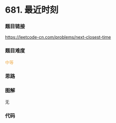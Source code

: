 # 681. 最近时刻

### 题目链接

https://leetcode-cn.com/problems/next-closest-time

### 题目难度

<font color=#F0AD4E>中等</font>

### 思路



### 图解

无

### 代码

```python
```